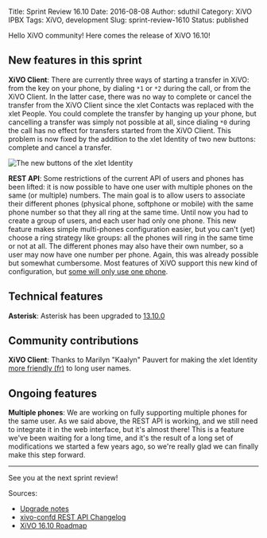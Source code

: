 Title: Sprint Review 16.10
Date: 2016-08-08
Author: sduthil
Category: XiVO IPBX
Tags: XiVO, development
Slug: sprint-review-1610
Status: published

Hello XiVO community! Here comes the release of XiVO 16.10!

New features in this sprint
---------------------------

**XiVO Client**: There are currently three ways of starting a transfer in XiVO: from the key on your phone, by dialing `*1` or `*2` during the call, or from the XiVO Client. In the latter case, there was no way to complete or cancel the transfer from the XiVO Client since the xlet Contacts was replaced with the xlet People. You could complete the transfer by hanging up your phone, but cancelling a transfer was simply not possible at all, since dialing `*0` during the call has no effect for transfers started from the XiVO Client. This problem is now fixed by the addition to the xlet Identity of two new buttons: complete and cancel a transfer.

![The new buttons of the xlet Identity](/public/16.10/identity-transfer.png)

**REST API**: Some restrictions of the current API of users and phones has been lifted: it is now possible to have one user with multiple phones on the same (or multiple) numbers. The main goal is to allow users to associate their different phones (physical phone, softphone or mobile) with the same phone number so that they all ring at the same time. Until now you had to create a group of users, and each user had only one phone. This new feature makes simple multi-phones configuration easier, but you can't (yet) choose a ring strategy like groups: all the phones will ring in the same time or not at all. The different phones may also have their own number, so a user may now have one number per phone. Again, this was already possible but somewhat cumbersome. Most features of XiVO support this new kind of configuration, but [some will only use one phone](http://projects.xivo.io/issues/6344).

Technical features
------------------

**Asterisk**: Asterisk has been upgraded to [13.10.0](http://downloads.asterisk.org/pub/telephony/asterisk/releases/ChangeLog-13.10.0)


Community contributions
-----------------------

**XiVO Client**: Thanks to Marilyn "Kaalyn" Pauvert for making the xlet Identity [more friendly (fr)](http://projects.xivo.io/issues/6206) to long user names.


Ongoing features
----------------

**Multiple phones**: We are working on fully supporting multiple phones for the same user. As we said above, the REST API is working, and we still need to integrate it in the web interface, but it's almost there! This is a feature we've been waiting for a long time, and it's the result of a long set of modifications we started a few years ago, so we're really glad we can finally make this step forward.


---

See you at the next sprint review!

Sources:

* [Upgrade notes](http://documentation.xivo.io/en/latest/upgrade/upgrade.html#upgrade-notes)
* [xivo-confd REST API Changelog](http://documentation.xivo.io/en/latest/api_sdk/rest_api/confd/changelog.html)
* [XiVO 16.10 Roadmap](http://projects.xivo.io/versions/246)
